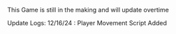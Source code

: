 This Game is still in the making and will update overtime

Update Logs:
12/16/24 : Player Movement Script Added
